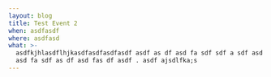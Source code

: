 ```yaml
---
layout: blog
title: Test Event 2
when: asdfasdf
where: asdfasd
what: >-
  asdfkjhlasdflhjkasdfasdfasdfasdf asdf as df asd fa sdf sdf a sdf asd fa sdf
  asd fa sdf as df asd fas df asdf . asdf ajsdlfka;s
---
```


